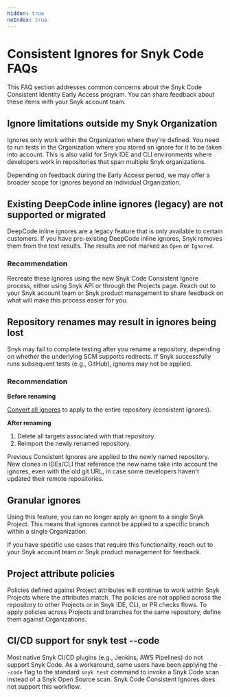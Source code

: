 ```yaml
---
hidden: true
noIndex: true
---
```


# Consistent Ignores for Snyk Code FAQs

This FAQ section addresses common concerns about the Snyk Code Consistent Identity Early Access program. You can share feedback about these items with your Snyk account team.&#x20;

## Ignore limitations outside my Snyk Organization

Ignores only work within the Organization where they're defined. You need to run tests in the Organization where you stored an ignore for it to be taken into account. This is also valid for Snyk IDE and CLI environments where developers work in repositories that span multiple Snyk organizations.

Depending on feedback during the Early Access period, we may offer a broader scope for ignores beyond an individual Organization.

## Existing DeepCode inline ignores (legacy) are not supported or migrated

DeepCode inline ignores are a legacy feature that is only available to certain customers. If you have pre-existing DeepCode inline ignores, Snyk removes them from the test results. The results are not marked as `Open` or `Ignored`.

### Recommendation

Recreate these ignores using the new Snyk Code Consistent Ignore process, either using Snyk API or through the Projects page. Reach out to your Snyk account team or Snyk product management to share feedback on what will make this process easier for you.

## Repository renames may result in ignores being lost

Snyk may fail to complete testing after you rename a repository, depending on whether the underlying SCM supports redirects. If Snyk successfully runs subsequent tests (e.g., GitHub), ignores may not be applied.

### Recommendation

**Before renaming**

[Convert all ignores](convert-project-scoped-ignores-to-asset-scoped-ignores.md) to apply to the entire repository (consistent ignores).

**After renaming**

1. Delete all targets associated with that repository.
2. Reimport the newly renamed repository.

Previous Consistent Ignores are applied to the newly named repository. New clones in IDEs/CLI that reference the new name take into account the ignores, even with the old git URL, in case some developers haven't updated their remote repositories.

## Granular ignores

Using this feature, you can no longer apply an ignore to a single Snyk Project. This means that ignores cannot be applied to a specific branch within a single Organization.

If you have specific use cases that require this functionality, reach out to your Snyk account team or Snyk product management for feedback.

## Project attribute policies

Policies defined against Project attributes will continue to work within Snyk Projects where the attributes match. The policies are not applied across the repository to other Projects or in Snyk IDE, CLI, or PR checks flows. To apply policies across Projects and branches for the same repository, define them against Organizations.

## CI/CD support for snyk test --code

Most native Snyk CI/CD plugins (e.g., Jenkins, AWS Pipelines) do not support Snyk Code. As a workaround, some users have been applying the `--code` flag to the standard `snyk test` command to invoke a Snyk Code scan instead of a Snyk Open Source scan. Snyk Code Consistent Ignores does not support this workflow.
